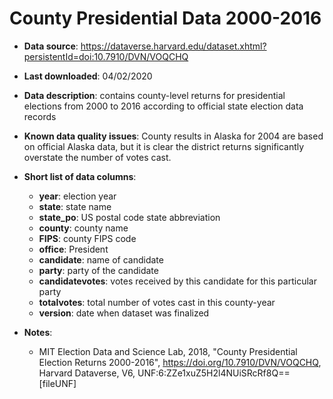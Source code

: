 # County Presidential Data 2000-2016


- **Data source**: https://dataverse.harvard.edu/dataset.xhtml?persistentId=doi:10.7910/DVN/VOQCHQ

- **Last downloaded**: 04/02/2020

- **Data description**: contains county-level returns for presidential elections from 2000 to 2016 according to official state election data records

- **Known data quality issues**: County results in Alaska for 2004 are based on official Alaska data, but it is clear the district returns significantly overstate the number of votes cast.

- **Short list of data columns**: 
	- **year**: election year
	- **state**: state name
	- **state_po**: US postal code state abbreviation
	- **county**: county name
	- **FIPS**: county FIPS code
	- **office**: President
	- **candidate**: name of candidate
	- **party**: party of the candidate
	- **candidatevotes**: votes received by this candidate for this particular party
	- **totalvotes**: total number of votes cast in this county-year
	- **version**: date when dataset was finalized

- **Notes**: 
	- MIT Election Data and Science Lab, 2018, "County Presidential Election Returns 2000-2016", https://doi.org/10.7910/DVN/VOQCHQ, Harvard Dataverse, V6, UNF:6:ZZe1xuZ5H2l4NUiSRcRf8Q== [fileUNF]

